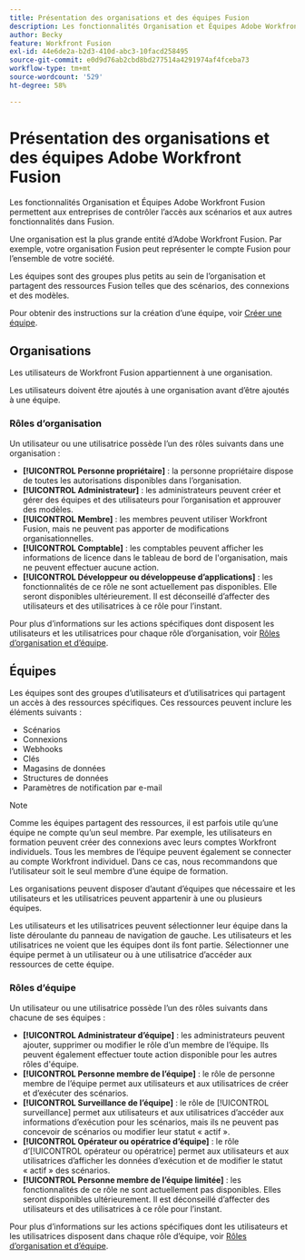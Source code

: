 ```yaml
---
title: Présentation des organisations et des équipes Fusion
description: Les fonctionnalités Organisation et Équipes Adobe Workfront Fusion permettent aux entreprises de contrôler l’accès aux scénarios et aux autres fonctionnalités dans Fusion.
author: Becky
feature: Workfront Fusion
exl-id: 44e6de2a-b2d3-410d-abc3-10facd258495
source-git-commit: e0d9d76ab2cbd8bd277514a4291974af4fceba73
workflow-type: tm+mt
source-wordcount: '529'
ht-degree: 58%

---
```


# Présentation des organisations et des équipes Adobe Workfront Fusion

Les fonctionnalités Organisation et Équipes Adobe Workfront Fusion permettent aux entreprises de contrôler l’accès aux scénarios et aux autres fonctionnalités dans Fusion.

Une organisation est la plus grande entité d’Adobe Workfront Fusion. Par exemple, votre organisation Fusion peut représenter le compte Fusion pour l’ensemble de votre société.

Les équipes sont des groupes plus petits au sein de l’organisation et partagent des ressources Fusion telles que des scénarios, des connexions et des modèles.

Pour obtenir des instructions sur la création d’une équipe, voir [Créer une équipe](/help/workfront-fusion/set-up-and-manage-workfront-fusion/set-up-and-manage-orgs-and-teams/set-up-orgs-teams-and-users/create-a-team.md).

## Organisations

Les utilisateurs de Workfront Fusion appartiennent à une organisation.

Les utilisateurs doivent être ajoutés à une organisation avant d’être ajoutés à une équipe.

### Rôles d’organisation

Un utilisateur ou une utilisatrice possède l’un des rôles suivants dans une organisation :

* **[!UICONTROL Personne propriétaire]** : la personne propriétaire dispose de toutes les autorisations disponibles dans l’organisation.
* **[!UICONTROL Administrateur]** : les administrateurs peuvent créer et gérer des équipes et des utilisateurs pour l’organisation et approuver des modèles.
* **[!UICONTROL Membre]** : les membres peuvent utiliser Workfront Fusion, mais ne peuvent pas apporter de modifications organisationnelles.
* **[!UICONTROL Comptable]** : les comptables peuvent afficher les informations de licence dans le tableau de bord de l&#39;organisation, mais ne peuvent effectuer aucune action.
* **[!UICONTROL Développeur ou développeuse d’applications]** : les fonctionnalités de ce rôle ne sont actuellement pas disponibles. Elle seront disponibles ultérieurement. Il est déconseillé d’affecter des utilisateurs et des utilisatrices à ce rôle pour l’instant.

Pour plus d’informations sur les actions spécifiques dont disposent les utilisateurs et les utilisatrices pour chaque rôle d’organisation, voir [Rôles d’organisation et d’équipe](/help/workfront-fusion/references/licenses-and-roles/organization-roles.md).

## Équipes

Les équipes sont des groupes d’utilisateurs et d’utilisatrices qui partagent un accès à des ressources spécifiques. Ces ressources peuvent inclure les éléments suivants :

* Scénarios
* Connexions
* Webhooks
* Clés
* Magasins de données
* Structures de données
* Paramètres de notification par e-mail

>[!NOTE]
>
>Comme les équipes partagent des ressources, il est parfois utile qu’une équipe ne compte qu’un seul membre. Par exemple, les utilisateurs en formation peuvent créer des connexions avec leurs comptes Workfront individuels. Tous les membres de l’équipe peuvent également se connecter au compte Workfront individuel. Dans ce cas, nous recommandons que l’utilisateur soit le seul membre d’une équipe de formation.

Les organisations peuvent disposer d’autant d’équipes que nécessaire et les utilisateurs et les utilisatrices peuvent appartenir à une ou plusieurs équipes.

Les utilisateurs et les utilisatrices peuvent sélectionner leur équipe dans la liste déroulante du panneau de navigation de gauche. Les utilisateurs et les utilisatrices ne voient que les équipes dont ils font partie. Sélectionner une équipe permet à un utilisateur ou à une utilisatrice d’accéder aux ressources de cette équipe.

### Rôles d’équipe

Un utilisateur ou une utilisatrice possède l’un des rôles suivants dans chacune de ses équipes :

* **[!UICONTROL Administrateur d’équipe]** : les administrateurs peuvent ajouter, supprimer ou modifier le rôle d’un membre de l’équipe. Ils peuvent également effectuer toute action disponible pour les autres rôles d&#39;équipe.
* **[!UICONTROL Personne membre de l’équipe]** : le rôle de personne membre de l’équipe permet aux utilisateurs et aux utilisatrices de créer et d’exécuter des scénarios.
* **[!UICONTROL Surveillance de l’équipe]** : le rôle de [!UICONTROL surveillance] permet aux utilisateurs et aux utilisatrices d’accéder aux informations d’exécution pour les scénarios, mais ils ne peuvent pas concevoir de scénarios ou modifier leur statut « actif ».
* **[!UICONTROL Opérateur ou opératrice d’équipe]** : le rôle d’[!UICONTROL opérateur ou opératrice] permet aux utilisateurs et aux utilisatrices d’afficher les données d’exécution et de modifier le statut « actif » des scénarios.
* **[!UICONTROL Personne membre de l’équipe limitée]** : les fonctionnalités de ce rôle ne sont actuellement pas disponibles. Elles seront disponibles ultérieurement. Il est déconseillé d’affecter des utilisateurs et des utilisatrices à ce rôle pour l’instant.

Pour plus d’informations sur les actions spécifiques dont les utilisateurs et les utilisatrices disposent dans chaque rôle d’équipe, voir [Rôles d’organisation et d’équipe](/help/workfront-fusion/references/licenses-and-roles/organization-roles.md).

